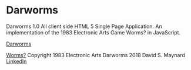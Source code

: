 # Darworms
Darworms  1.0  All client side HTML 5 Single Page Application.
An implementation of the 1983 Electronic Arts Game Worms? in JavaScript.

[Darworms](www.darworms.com)

[Worms?](https://en.wikipedia.org/wiki/Worms%3F) Copyright 1983 Electronic Arts
Darworms 2018 David S. Maynard
[LinkedIn](https://www.linkedin.com/in/david-maynard-86ab3/)
